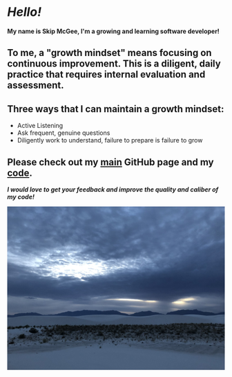 
# *Hello!*

**My name is Skip McGee, I'm a growing and learning software developer!**

## To me, a "growth mindset" means focusing on continuous improvement. This is a diligent, daily practice that requires internal evaluation and assessment.
## Three ways that I can maintain a growth mindset:
  - Active Listening
  - Ask frequent, genuine questions
  - Diligently work to understand, failure to prepare is failure to grow

## Please check out my [main](https://github.com/skipmcgee/skipmcgee.github.io) GitHub page and my [code](https://github.com/skipmcgee).

***I would love to get your feedback and improve the quality and caliber of my code!***

![White Sands, New Mexico](/images/whitesands.jpg)
